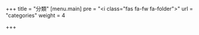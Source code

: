 +++
title = "分類"
[menu.main]
pre = "<i class=\"fas fa-fw fa-folder\"></i>"
url = "categories"
weight = 4

+++
